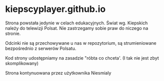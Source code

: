 # kiepscyplayer.github.io
Strona powstała jedynie w celach edukacyjnych.
Świat wg. Kiepskich należy do telewizji Polsat. Nie zastrzegamy sobie praw do niczego na stronie.

Odcinki nie są przechowywane u nas w repozytorium, są strumieniowane bezpośrednio z serwerów Polsatu.

Kod strony udostępniamy na zasadzie "róbta co chceta'.
(I tak nie jest zbyt skomplikowany)

Strona kontynuowana przez użytkownika Niesmialy

